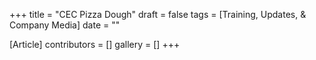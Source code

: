 +++
title = "CEC Pizza Dough"
draft = false
tags = [Training, Updates, & Company Media]
date = ""

[Article]
contributors = []
gallery = []
+++